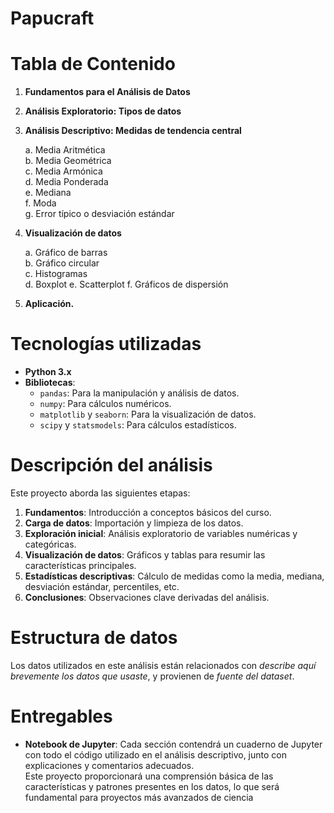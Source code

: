 # Papucraft

# Tabla de Contenido

1. **Fundamentos para el Análisis de Datos**
2. **Análisis Exploratorio: Tipos de datos**
3. **Análisis Descriptivo: Medidas de tendencia central**
   
    a. Media Aritmética  
   b. Media Geométrica  
   c. Media Armónica  
   d. Media Ponderada  
   e. Mediana  
   f. Moda  
   g. Error típico o desviación estándar
4. **Visualización de datos**
   
    a. Gráfico de barras  
   b. Gráfico circular  
   c. Histogramas  
   d. Boxplot
   e. Scatterplot
   f. Gráficos de dispersión
5. **Aplicación.**

# Tecnologías utilizadas

- **Python 3.x**
- **Bibliotecas**:
  - `pandas`: Para la manipulación y análisis de datos.
  - `numpy`: Para cálculos numéricos.
  - `matplotlib` y `seaborn`: Para la visualización de datos.
  - `scipy` y `statsmodels`: Para cálculos estadísticos.

# Descripción del análisis

Este proyecto aborda las siguientes etapas:

1. **Fundamentos**: Introducción a conceptos básicos del curso.
2. **Carga de datos**: Importación y limpieza de los datos.
3. **Exploración inicial**: Análisis exploratorio de variables numéricas y categóricas.
4. **Visualización de datos**: Gráficos y tablas para resumir las características principales.
5. **Estadísticas descriptivas**: Cálculo de medidas como la media, mediana, desviación estándar, percentiles, etc.
6. **Conclusiones**: Observaciones clave derivadas del análisis.

# Estructura de datos

Los datos utilizados en este análisis están relacionados con *describe aquí brevemente los datos que usaste*, y provienen de *fuente del dataset*.

# Entregables

- **Notebook de Jupyter**: Cada sección contendrá un cuaderno de Jupyter con todo el código utilizado en el análisis descriptivo, junto con explicaciones y comentarios adecuados.  
Este proyecto proporcionará una comprensión básica de las características y patrones presentes en los datos, lo que será fundamental para proyectos más avanzados de ciencia

